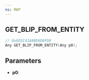 ```yaml
---
ns: MAP
---
```

## GET_BLIP_FROM_ENTITY

```c
// 0x6D2C41A8BD6D6FD0
Any GET_BLIP_FROM_ENTITY(Any p0);
```

## Parameters
* **p0**:

